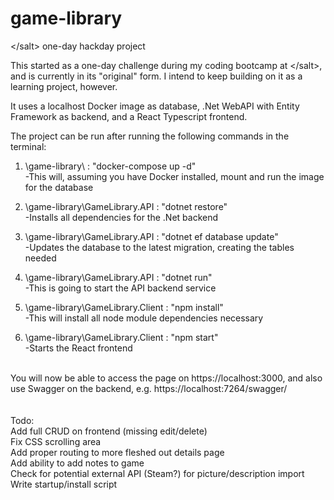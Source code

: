 # game-library
&lt;&#47;salt> one-day hackday project<br>

This started as a one-day challenge during my coding bootcamp at &lt;&#47;salt>, and is currently in its "original" form. I intend to keep building on it as a learning project, however.<br>

It uses a localhost Docker image as database, .Net WebAPI with Entity Framework as backend, and a React Typescript frontend.<br>

The project can be run after running the following commands in the terminal:

1. \game-library\ : "docker-compose up -d"<br>
-This will, assuming you have Docker installed, mount and run the image for the database<br>

2. \game-library\GameLibrary.API : "dotnet restore"<br>
-Installs all dependencies for the .Net backend<br>

3. \game-library\GameLibrary.API : "dotnet ef database update"<br>
-Updates the database to the latest migration, creating the tables needed<br>

4. \game-library\GameLibrary.API : "dotnet run"<br>
-This is going to start the API backend service<br>

5. \game-library\GameLibrary.Client : "npm install"<br>
-This will install all node module dependencies necessary<br>

6. \game-library\GameLibrary.Client : "npm start"<br>
-Starts the React frontend<br>
<br>
You will now be able to access the page on https://localhost:3000, and also use Swagger on the backend, e.g. https://localhost:7264/swagger/<br>
<br>
<br>
Todo:<br>
Add full CRUD on frontend (missing edit/delete) <br>
Fix CSS scrolling area<br>
Add proper routing to more fleshed out details page<br>
Add ability to add notes to game<br>
Check for potential external API (Steam?) for picture/description import<br>
Write startup/install script<br>
